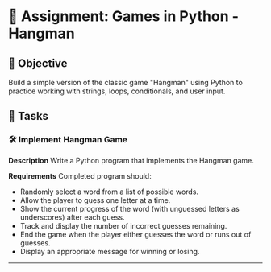 
# 📘 Assignment: Games in Python - Hangman

## 🎯 Objective

Build a simple version of the classic game "Hangman" using Python to practice working with strings, loops, conditionals, and user input.

## 📝 Tasks

### 🛠️ Implement Hangman Game

**Description**
Write a Python program that implements the Hangman game.

**Requirements**
Completed program should:

- Randomly select a word from a list of possible words.
- Allow the player to guess one letter at a time.
- Show the current progress of the word (with unguessed letters as underscores) after each guess.
- Track and display the number of incorrect guesses remaining.
- End the game when the player either guesses the word or runs out of guesses.
- Display an appropriate message for winning or losing.

---
